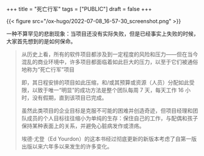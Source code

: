 +++
title = "死亡行军"
tags = ["PUBLIC"]
draft = false
+++

{{< figure src="/ox-hugo/2022-07-08_16-57-30_screenshot.png" >}}

一种不算罕见的悲剧现象：当项目还没有实际失败，但是已经事实上失败的时候，大家首先想到的是如何保命。

<!--more-->

> 从历史上看，所有的软件项目都涉及到一定程度的风险和压力——但在当今混乱的商业环境中，许多项目都面临着如此巨大的压力，以至于它们被通俗地称为“死亡行军”项目
>
> 即，其日程安排的项目如此压缩，和/或其预算或资源（人员）分配如此受限，以致于唯一“明显”的成功方法是整个团队每周 7 天，每天工作 16 小时，没有假期，直到该项目已完成。
>
> 虽然此类项目的企业目标是克服不可能的困难并创造奇迹，但项目经理和团队成员的个人目标往往缩小为单纯的生存：保住自己的工作，与配偶和孩子保持某种表面上的关系，并避免心脏病发作或溃疡。
>
> 埃德·尤登（Ed Yourdon）的这本书经过彻底更新的新版本考虑了自第一版出版以来六年多以来发生的许多变化。

